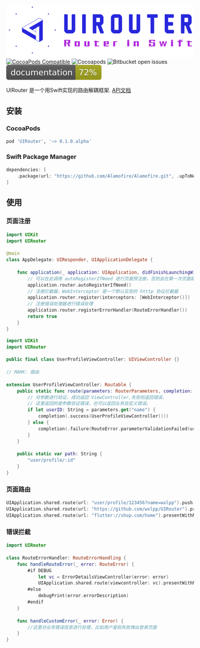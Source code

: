 ![UIRouter: Router in Swift](https://raw.githubusercontent.com/wxlpp/UIRouter/main/log.png)
[![CocoaPods Compatible](https://img.shields.io/cocoapods/v/UIRouter.svg)](https://img.shields.io/cocoapods/v/UIRouter.svg)
![Cocoapods](https://img.shields.io/cocoapods/l/UIRouter)
![Bitbucket open issues](https://img.shields.io/bitbucket/issues/wxlpp/UIRouter)
![Documentation](https://raw.githubusercontent.com/wxlpp/UIRouter/main/docs/badge.svg)

UIRouter 是一个用Swift实现的路由解耦框架.
[API文档](https://wxlpp.github.io/UIRouter/)
## 安装

### CocoaPods

```ruby
pod 'UIRouter', '~> 0.1.0.alpha'
```

### Swift Package Manager

```swift
dependencies: [
    .package(url: "https://github.com/Alamofire/Alamofire.git", .upToNextMajor(from: "0.1.0"))
]
```
## 使用

### 页面注册

```swift
import UIKit
import UIRouter

@main
class AppDelegate: UIResponder, UIApplicationDelegate {

    func application(_ application: UIApplication, didFinishLaunchingWithOptions launchOptions: [UIApplication.LaunchOptionsKey: Any]?) -> Bool {
        // 可以在此调用 autoRegisterIfNeed 进行页面预注册，否则会在第一次页面路由发生时进行注册
        application.router.autoRegisterIfNeed()
        // 注册拦截器，WebInterceptor 是一个默认实现的 htttp 协议拦截器
        application.router.register(interceptors: [WebInterceptor()])
        // 注册错误处理器进行错误处理
        application.router.registerErrorHandler(RouteErrorHandler())
        return true
    }
}

```

```swift
import UIKit
import UIRouter

public final class UserProfileViewController: UIViewController {}

// MARK: 路由

extension UserProfileViewController: Routable {
    public static func route(parameters: RouterParameters, completion: @escaping RouteCompletionHandler<UserProfileViewController>) {
        // 对参数进行验证，成功返回 ViewController,失败则返回错误，
        // 这里返回的是参数验证错误，也可以返回业务自定义错误。
        if let userID: String = parameters.get("name") {
            completion(.success(UserProfileViewController()))
        } else {
            completion(.failure(RouteError.parameterValidationFailed(url: path, name: "name")))
        }
    }

    public static var path: String {
        "user/profile/:id"
    }
}
```
### 页面路由
```swift
UIApplication.shared.route(url: "user/profile/123456?name=wxlpp").push()
UIApplication.shared.route(url: "https://github.com/wxlpp/UIRouter").present()
UIApplication.shared.route(url: "flutter://shop.com/home").presentWithNavigationController(UINavigationController.self)
```
### 错误拦截
```swift
import UIRouter

class RouteErrorHandler: RouteErrorHandling {
    func handleRouteError(_ error: RouteError) {
        #if DEBUG
            let vc = ErrorDetailsViewController(error: error)
            UIApplication.shared.route(viewcontroller: vc).presentWithNavigationController(UINavigationController.self)
        #else
            debugPrint(error.errorDescription)
        #endif
    }

    func handleCustomError(_ error: Error) {
        //这里对业务错误信息进行处理，比如用户鉴权失败弹出登录页面
    }
}
```